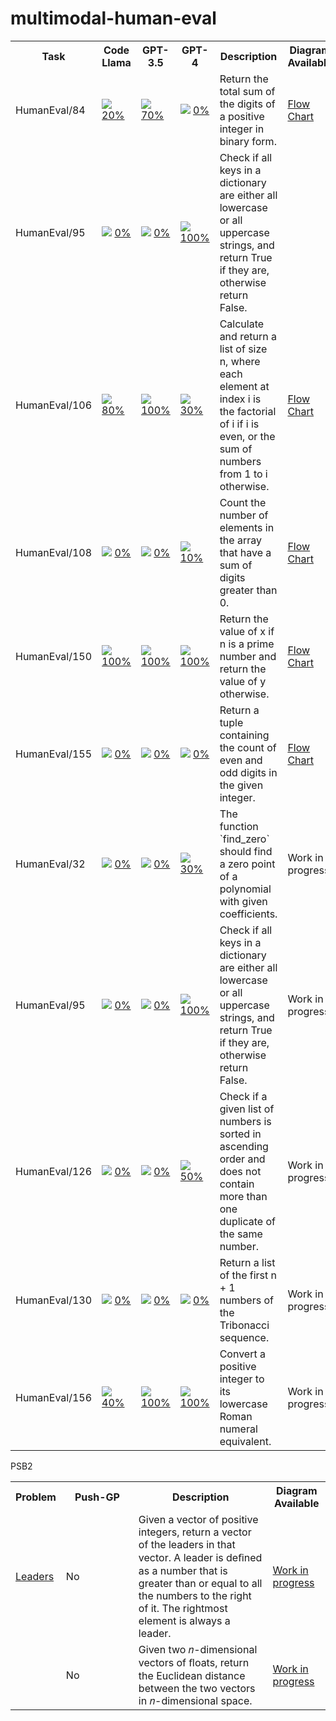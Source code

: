 # multimodal-human-eval

<table>
  <tr>
    <th>Task</th>
    <th width="100">Code Llama</th>
    <th width="100">GPT-3.5</th>
    <th width="100">GPT-4</th>
    <th>Description</th>
	<th>Diagram Available</th>
  </tr>
  
  <tr>
    <td>HumanEval/84</td>
    <td>
      <img src="https://placehold.co/15x15/ffea00/ffea00.png" />
      <a href="./codellama-34b-instruct/84.md">20%</a>
    </td>
    <td>
      <img src="https://placehold.co/15x15/ffea00/ffea00.png" />
      <a href="./gpt-3.5-turbo/84.md">70%</a>
    </td>
    <td>
      <img src="https://placehold.co/15x15/f03c15/f03c15.png" />
      <a href="./gpt-4/84.md">0%</a>
    </td>
    <td>
      Return the total sum of the digits of a positive integer in binary form.
    </td>
	<td><a href="data/diagrams/p84/fc">Flow Chart</a></td>
  </tr>
  <tr>
    <td>HumanEval/95</td>
    <td>
      <img src="https://placehold.co/15x15/f03c15/f03c15.png" />
      <a href="./codellama-34b-instruct/95.md">0%</a>
    </td>
    <td>
      <img src="https://placehold.co/15x15/f03c15/f03c15.png" />
      <a href="./gpt-3.5-turbo/95.md">0%</a>
    </td>
    <td>
      <img src="https://placehold.co/15x15/00ff00/00ff00.png" />
      <a href="./gpt-4/95.md">100%</a>
    </td>
    <td>
      Check if all keys in a dictionary are either all lowercase or all
      uppercase strings, and return True if they are, otherwise return False.
    </td>
  </tr>
  <tr>
    <td>HumanEval/106</td>
    <td>
      <img src="https://placehold.co/15x15/ffea00/ffea00.png" />
      <a href="./codellama-34b-instruct/106.md">80%</a>
    </td>
    <td>
      <img src="https://placehold.co/15x15/00ff00/00ff00.png" />
      <a href="./gpt-3.5-turbo/106.md">100%</a>
    </td>
    <td>
      <img src="https://placehold.co/15x15/ffea00/ffea00.png" />
      <a href="./gpt-4/106.md">30%</a>
    </td>
    <td>
      Calculate and return a list of size n, where each element at index i is
      the factorial of i if i is even, or the sum of numbers from 1 to i
      otherwise.
    </td>
	<td><a href="data/diagrams/p106/fc">Flow Chart</a></td>
  </tr>
  <tr>
    <td>HumanEval/108</td>
    <td>
      <img src="https://placehold.co/15x15/f03c15/f03c15.png" />
      <a href="./codellama-34b-instruct/108.md">0%</a>
    </td>
    <td>
      <img src="https://placehold.co/15x15/f03c15/f03c15.png" />
      <a href="./gpt-3.5-turbo/108.md">0%</a>
    </td>
    <td>
      <img src="https://placehold.co/15x15/ffea00/ffea00.png" />
      <a href="./gpt-4/108.md">10%</a>
    </td>
    <td>
      Count the number of elements in the array that have a sum of digits
      greater than 0.
    </td>
	<td><a href="data/diagrams/p108/fc">Flow Chart</a></td>
  </tr>
  <tr>
    <td>HumanEval/150</td>
    <td>
      <img src="https://placehold.co/15x15/00ff00/00ff00.png" />
      <a href="./codellama-34b-instruct/150.md">100%</a>
    </td>
    <td>
      <img src="https://placehold.co/15x15/00ff00/00ff00.png" />
      <a href="./gpt-3.5-turbo/150.md">100%</a>
    </td>
    <td>
      <img src="https://placehold.co/15x15/00ff00/00ff00.png" />
      <a href="./gpt-4/150.md">100%</a>
    </td>
    <td>
      Return the value of x if n is a prime number and return the value of y
      otherwise.
    </td>
	<td><a href="data/diagrams/p150/fc">Flow Chart</a></td>
  </tr>
  <tr>
    <td>HumanEval/155</td>
    <td>
      <img src="https://placehold.co/15x15/f03c15/f03c15.png" />
      <a href="./codellama-34b-instruct/155.md">0%</a>
    </td>
    <td>
      <img src="https://placehold.co/15x15/f03c15/f03c15.png" />
      <a href="./gpt-3.5-turbo/155.md">0%</a>
    </td>
    <td>
      <img src="https://placehold.co/15x15/f03c15/f03c15.png" />
      <a href="./gpt-4/155.md">0%</a>
    </td>
    <td>
      Return a tuple containing the count of even and odd digits in the given
      integer.
    </td>
	<td><a href="data/diagrams/p155/fc">Flow Chart</a></td>
  </tr>
  <tr>
    <td>HumanEval/32</td>
    <td>
      <img src="https://placehold.co/15x15/f03c15/f03c15.png" />
      <a href="./codellama-34b-instruct/32.md">0%</a>
    </td>
    <td>
      <img src="https://placehold.co/15x15/f03c15/f03c15.png" />
      <a href="./gpt-3.5-turbo/32.md">0%</a>
    </td>
    <td>
      <img src="https://placehold.co/15x15/ffea00/ffea00.png" />
      <a href="./gpt-4/32.md">30%</a>
    </td>
    <td>
      The function `find_zero` should find a zero point of a polynomial with
      given coefficients.
    </td>
	<td>Work in progress</td>
  </tr>
  <tr>
    <td>HumanEval/95</td>
    <td>
      <img src="https://placehold.co/15x15/f03c15/f03c15.png" />
      <a href="./codellama-34b-instruct/95.md">0%</a>
    </td>
    <td>
      <img src="https://placehold.co/15x15/f03c15/f03c15.png" />
      <a href="./gpt-3.5-turbo/95.md">0%</a>
    </td>
    <td>
      <img src="https://placehold.co/15x15/00ff00/00ff00.png" />
      <a href="./gpt-4/95.md">100%</a>
    </td>
    <td>
      Check if all keys in a dictionary are either all lowercase or all
      uppercase strings, and return True if they are, otherwise return False.
    </td>
	<td>Work in progress</td>
  </tr>
  <tr>
    <td>HumanEval/126</td>
    <td>
      <img src="https://placehold.co/15x15/f03c15/f03c15.png" />
      <a href="./codellama-34b-instruct/126.md">0%</a>
    </td>
    <td>
      <img src="https://placehold.co/15x15/f03c15/f03c15.png" />
      <a href="./gpt-3.5-turbo/126.md">0%</a>
    </td>
    <td>
      <img src="https://placehold.co/15x15/ffea00/ffea00.png" />
      <a href="./gpt-4/126.md">50%</a>
    </td>
    <td>
      Check if a given list of numbers is sorted in ascending order and does not
      contain more than one duplicate of the same number.
    </td>
	<td>Work in progress</td>
  </tr>
  <tr>
    <td>HumanEval/130</td>
    <td>
      <img src="https://placehold.co/15x15/f03c15/f03c15.png" />
      <a href="./codellama-34b-instruct/130.md">0%</a>
    </td>
    <td>
      <img src="https://placehold.co/15x15/f03c15/f03c15.png" />
      <a href="./gpt-3.5-turbo/130.md">0%</a>
    </td>
    <td>
      <img src="https://placehold.co/15x15/f03c15/f03c15.png" />
      <a href="./gpt-4/130.md">0%</a>
    </td>
    <td>
      Return a list of the first n + 1 numbers of the Tribonacci sequence.
    </td>
	<td>Work in progress</td>
  </tr>
  <tr>
    <td>HumanEval/156</td>
    <td>
      <img src="https://placehold.co/15x15/ffea00/ffea00.png" />
      <a href="./codellama-34b-instruct/156.md">40%</a>
    </td>
    <td>
      <img src="https://placehold.co/15x15/00ff00/00ff00.png" />
      <a href="./gpt-3.5-turbo/156.md">100%</a>
    </td>
    <td>
      <img src="https://placehold.co/15x15/00ff00/00ff00.png" />
      <a href="./gpt-4/156.md">100%</a>
    </td>
    <td>
      Convert a positive integer to its lowercase Roman numeral equivalent.
    </td>
	<td>Work in progress</td>
  </tr>
</table>

PSB2

<table>
  <tr>
    <th>Problem</th>
    <th width="100">Push-GP</th>
    <th>Description</th>
	<th>Diagram Available</th>
  </tr>
  
  <tr>
    <td><a href="https://www.codewars.com/kata/5a651865fd56cb55760000e0">Leaders</a></td>
    <td>
      No
    </td>
    <td>
      Given a vector of positive integers, return a vector of the leaders in that vector. A leader is deﬁned as a number that is greater than or equal to all the numbers to the right of it. The rightmost element is always a leader. 
    </td>
	<td><a href="">Work in progress</a></td>
  </tr>
  <tr>
  <td><a href="https://www.codewars.com/kata/5a0b72484bebaefe60001867"</td>
  <td>
      No
    </td>
    <td>
      Given two 𝑛-dimensional vectors of ﬂoats, return the Euclidean distance between the two vectors in 𝑛-dimensional space. 
    </td>
	<td><a href="">Work in progress</a></td>
  </tr>
</table>
